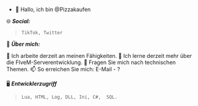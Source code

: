 - 👋 Hallo, ich bin @Pizzakaufen

🌐 ***Social:***
> ``TikTok, Twitter``

💫 ***Über mich:***

🔭 Ich arbeite derzeit an meinen Fähigkeiten.
🌱 Ich lerne derzeit mehr über die FIveM-Serverentwicklung.
💬 Fragen Sie mich nach technischen Themen.
📫 So erreichen Sie mich: E-Mail - ?

🖥️ ***Entwicklerzugriff***
> ``Lua, HTML, Log, DLL, Ini, C#,  SQL.``
